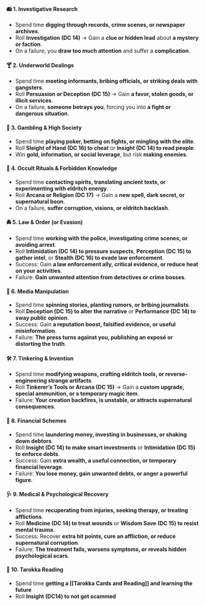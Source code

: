 #### **📻 1. Investigative Research**
- Spend time **digging through records, crime scenes, or newspaper archives**.
- Roll **Investigation (DC 14)** → Gain a **clue or hidden lead** about **a mystery or faction**.
- On a failure, you **draw too much attention** and suffer a **complication**.

#### **🍸 2. Underworld Dealings**
- Spend time **meeting informants, bribing officials, or striking deals with gangsters**.
- Roll **Persuasion or Deception (DC 15)** → Gain **a favor, stolen goods, or illicit services**.
- On a failure, **someone betrays you**, forcing you into **a fight or dangerous situation**.

#### **🎲 3. Gambling & High Society**
- Spend time **playing poker, betting on fights, or mingling with the elite**.
- Roll **Sleight of Hand (DC 16) to cheat** or **Insight (DC 14) to read people**.
- Win **gold, information, or social leverage**, but risk **making enemies**.

#### **🔮 4. Occult Rituals & Forbidden Knowledge**
- Spend time **contacting spirits, translating ancient texts, or experimenting with eldritch energy**.
- Roll **Arcana or Religion (DC 17)** → Gain a **new spell, dark secret, or supernatural boon**.
- On a failure, **suffer corruption, visions, or eldritch backlash**.

#### **🚔 5. Law & Order (or Evasion)**
- Spend time **working with the police, investigating crime scenes, or avoiding arrest**.
- Roll **Intimidation (DC 14) to pressure suspects**, **Perception (DC 15) to gather intel**, or **Stealth (DC 16) to evade law enforcement**.
- Success: Gain **a law enforcement ally, critical evidence, or reduce heat on your activities**.
- Failure: **Gain unwanted attention from detectives or crime bosses**.

#### **📝 6. Media Manipulation**
- Spend time **spinning stories, planting rumors, or bribing journalists**.
- Roll **Deception (DC 15) to alter the narrative** or **Performance (DC 14) to sway public opinion**.
- Success: Gain **a reputation boost, falsified evidence, or useful misinformation**.
- Failure: **The press turns against you, publishing an exposé or distorting the truth**.

#### **🛠 7. Tinkering & Invention**
- Spend time **modifying weapons, crafting eldritch tools, or reverse-engineering strange artifacts**.
- Roll **Tinkerer’s Tools or Arcana (DC 15)** → Gain a **custom upgrade, special ammunition, or a temporary magic item**.
- Failure: **Your creation backfires, is unstable, or attracts supernatural consequences**.

#### **💼 8. Financial Schemes**
- Spend time **laundering money, investing in businesses, or shaking down debtors**.
- Roll **Insight (DC 14) to make smart investments** or **Intimidation (DC 15) to enforce debts**.
- Success: Gain **extra wealth, a useful connection, or temporary financial leverage**.
- Failure: **You lose money, gain unwanted debts, or anger a powerful figure**.

#### **🩺 9. Medical & Psychological Recovery**
- Spend time **recuperating from injuries, seeking therapy, or treating afflictions**.
- Roll **Medicine (DC 14) to treat wounds** or **Wisdom Save (DC 15) to resist mental trauma**.
- Success: Recover **extra hit points, cure an affliction, or reduce supernatural corruption**.
- Failure: **The treatment fails, worsens symptoms, or reveals hidden psychological scars**.

#### 🎴 **10. Tarokka Reading**
- Spend time **getting a [[Tarokka Cards and Reading]] and learning the future**
- Roll **Insight (DC14) to not get scammed**